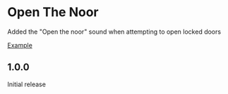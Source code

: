 # Open The Noor
Added the "Open the noor" sound when attempting to open locked doors

[Example](https://youtu.be/vKgmCteDbY8)

## 1.0.0
Initial release